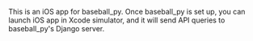 This is an iOS app for baseball_py.  Once baseball_py is set up, you can launch iOS app in Xcode simulator, and it will send API queries to baseball_py's Django server.
